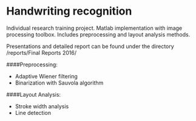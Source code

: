 # Handwriting recognition
Individual research training project.
Matlab implementation with image processing toolbox.
Includes preprocessing and layout analysis methods.

Presentations and detailed report can be found under the directory /reports/Final Reports 2016/

####Preprocessing:
- Adaptive Wiener filtering
- Binarization with Sauvola algorithm

####Layout Analysis:
- Stroke width analysis
- Line detection
